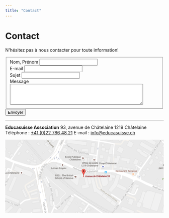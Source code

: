 ```yaml
---
title: "Contact"
---
```


# Contact

N'hésitez pas à nous contacter pour toute information!

<form action="https://formspree.io/mnqkglax" method="POST" accept-charset="utf-8">
  <input type="text" name="_gotcha" style="display: none">
  <fieldset id="form-message" class="ba b--transparent ph0 mh0">
    <div class="mt3">
      <label class="db fw4 lh-copy f6" for="name">Nom, Prénom</label>
      <input class="pa2 input-reset ba bg-transparent w-100 measure" type="text" name="name" id="name">
    </div>
    <div class="mt3">
      <label class="db fw4 lh-copy f6" for="email-address">E-mail</label>
      <input class="pa2 input-reset ba bg-transparent w-100 measure" type="email" name="email" id="email-address">
    </div>
    <div class="mt3">
      <label class="db fw4 lh-copy f6" for="subject">Sujet</label>
      <input class="pa2 input-reset ba bg-transparent w-100 measure" type="text" name="_subject" id="subject">
    </div>
    <div class="mt3">
      <label class="db fw4 lh-copy f6" for="message">Message</label>
      <textarea class="pa2 input-reset ba bg-transparent w-100 measure" rows="4" cols="50" name="message" id="message"></textarea>
    </div>
  </fieldset>
  <div class="mt3">
    <input class="b ph3 pv2 input-reset ba b--black bg-transparent grow pointer f6" type="submit" value="Envoyer">
  </div>
</form>

<hr class="mv5">

**Educasuisse Association**
93, avenue de Châtelaine
1219 Châtelaine
Téléphone : [+41 (0)22 786 48 21](tel:+412278648121)
E-mail : [info@educasuisse.ch](mailto:info@educasuisse.ch)

[![Contact map](/img/contact/contact-map.png)](https://www.google.ch/maps/place/Educasuisse+Association/@46.2111207,6.1093313,17z/data=!3m1!4b1!4m5!3m4!1s0x478c64baf93b3f3f:0xb3d220b9652dfd06!8m2!3d46.211117!4d6.11152)
